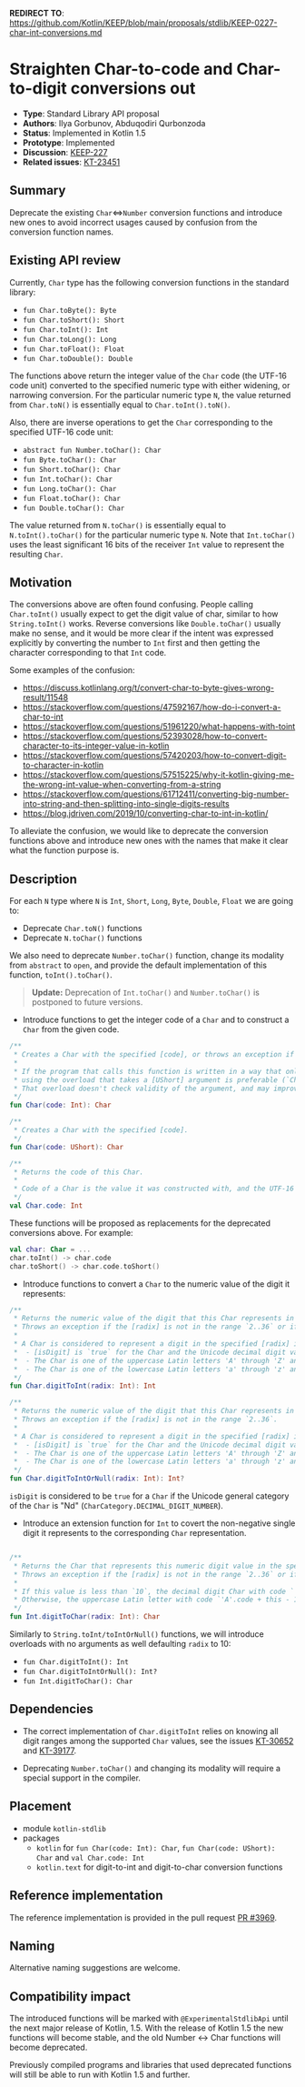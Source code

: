 **REDIRECT TO**: https://github.com/Kotlin/KEEP/blob/main/proposals/stdlib/KEEP-0227-char-int-conversions.md

# Straighten Char-to-code and Char-to-digit conversions out

* **Type**: Standard Library API proposal
* **Authors**: Ilya Gorbunov, Abduqodiri Qurbonzoda
* **Status**: Implemented in Kotlin 1.5
* **Prototype**: Implemented
* **Discussion**: [KEEP-227](https://github.com/Kotlin/KEEP/issues/227)
* **Related issues**: [KT-23451](https://youtrack.jetbrains.com/issue/KT-23451)


## Summary

Deprecate the existing `Char`<=>`Number` conversion functions and introduce new ones to avoid incorrect usages caused
by confusion from the conversion function names.

## Existing API review

Currently, `Char` type has the following conversion functions in the standard library: 

* `fun Char.toByte(): Byte`
* `fun Char.toShort(): Short`
* `fun Char.toInt(): Int`
* `fun Char.toLong(): Long`
* `fun Char.toFloat(): Float`
* `fun Char.toDouble(): Double`

The functions above return the integer value of the `Char` code (the UTF-16 code unit) converted to the specified 
numeric type with either widening, or narrowing conversion.
For the particular numeric type `N`, the value returned from `Char.toN()` is essentially equal to `Char.toInt().toN()`.

Also, there are inverse operations to get the `Char` corresponding to the specified UTF-16 code unit:
* `abstract fun Number.toChar(): Char`
* `fun Byte.toChar(): Char`
* `fun Short.toChar(): Char`
* `fun Int.toChar(): Char`
* `fun Long.toChar(): Char`
* `fun Float.toChar(): Char`
* `fun Double.toChar(): Char`

The value returned from `N.toChar()` is essentially equal to `N.toInt().toChar()` for the particular numeric type `N`.
Note that `Int.toChar()` uses the least significant 16 bits of the receiver `Int` value to represent the resulting `Char`. 

## Motivation

The conversions above are often found confusing. People calling `Char.toInt()` usually expect to get the digit value of char, 
similar to how `String.toInt()` works. Reverse conversions like `Double.toChar()` usually make no sense, 
and it would be more clear if the intent was expressed explicitly by converting the number to `Int` first 
and then getting the character corresponding to that `Int` code.

Some examples of the confusion:

* https://discuss.kotlinlang.org/t/convert-char-to-byte-gives-wrong-result/11548
* https://stackoverflow.com/questions/47592167/how-do-i-convert-a-char-to-int
* https://stackoverflow.com/questions/51961220/what-happens-with-toint
* https://stackoverflow.com/questions/52393028/how-to-convert-character-to-its-integer-value-in-kotlin
* https://stackoverflow.com/questions/57420203/how-to-convert-digit-to-character-in-kotlin
* https://stackoverflow.com/questions/57515225/why-it-kotlin-giving-me-the-wrong-int-value-when-converting-from-a-string
* https://stackoverflow.com/questions/61712411/converting-big-number-into-string-and-then-splitting-into-single-digits-results
* https://blog.jdriven.com/2019/10/converting-char-to-int-in-kotlin/

To alleviate the confusion, we would like to deprecate the conversion functions above 
and introduce new ones with the names that make it clear what the function purpose is. 

## Description

For each `N` type where `N` is `Int`, `Short`, `Long`, `Byte`, `Double`, `Float`
we are going to:

* Deprecate `Char.toN()` functions
* Deprecate `N.toChar()` functions
  
We also need to deprecate `Number.toChar()` function, change its modality from `abstract` to `open`, and provide 
the default implementation of this function, `toInt().toChar()`.

> **Update:** Deprecation of `Int.toChar()` and `Number.toChar()` is postponed to future versions.

* Introduce functions to get the integer code of a `Char` and to construct a `Char` from the given code.

```kotlin
/**
 * Creates a Char with the specified [code], or throws an exception if the [code] is out of `Char.MIN_VALUE.code..Char.MAX_VALUE.code`.
 * 
 * If the program that calls this function is written in a way that only valid [code] is passed as the argument,
 * using the overload that takes a [UShort] argument is preferable (`Char(intValue.toUShort())`).
 * That overload doesn't check validity of the argument, and may improve program performance when the function is called routinely inside a loop.
 */
fun Char(code: Int): Char

/**
 * Creates a Char with the specified [code].
 */
fun Char(code: UShort): Char

/**
 * Returns the code of this Char.
 *
 * Code of a Char is the value it was constructed with, and the UTF-16 code unit corresponding to this Char.
 */
val Char.code: Int
```
These functions will be proposed as replacements for the deprecated conversions above.
For example: 
```kotlin
val char: Char = ...
char.toInt() -> char.code
char.toShort() -> char.code.toShort()
```

- Introduce functions to convert a `Char` to the numeric value of the digit it represents:

```kotlin
/**
 * Returns the numeric value of the digit that this Char represents in the specified [radix].
 * Throws an exception if the [radix] is not in the range `2..36` or if this Char is not a valid digit in the specified [radix].
 *
 * A Char is considered to represent a digit in the specified [radix] if at least one of the following is true:
 *  - [isDigit] is `true` for the Char and the Unicode decimal digit value of the character is less than the specified [radix]. In this case the decimal digit value is returned.
 *  - The Char is one of the uppercase Latin letters 'A' through 'Z' and its [code] is less than `radix + 'A'.code - 10`. In this case, `this.code - 'A'.code + 10` is returned.
 *  - The Char is one of the lowercase Latin letters 'a' through 'z' and its [code] is less than `radix + 'a'.code - 10`. In this case, `this.code - 'a'.code + 10` is returned.
 */
fun Char.digitToInt(radix: Int): Int

/**
 * Returns the numeric value of the digit that this Char represents in the specified [radix], or `null` if this Char is not a valid digit in the specified [radix].
 * Throws an exception if the [radix] is not in the range `2..36`.
 *
 * A Char is considered to represent a digit in the specified [radix] if at least one of the following is true:
 *  - [isDigit] is `true` for the Char and the Unicode decimal digit value of the character is less than the specified [radix]. In this case the decimal digit value is returned.
 *  - The Char is one of the uppercase Latin letters 'A' through 'Z' and its [code] is less than `radix + 'A'.code - 10`. In this case, `this.code - 'A'.code + 10` is returned.
 *  - The Char is one of the lowercase Latin letters 'a' through 'z' and its [code] is less than `radix + 'a'.code - 10`. In this case, `this.code - 'a'.code + 10` is returned.
 */
fun Char.digitToIntOrNull(radix: Int): Int?
```

`isDigit` is considered to be `true` for a `Char` if the Unicode general category of the `Char` is "Nd" (`CharCategory.DECIMAL_DIGIT_NUMBER`).

- Introduce an extension function for `Int` to covert the non-negative single digit it represents
to the corresponding `Char` representation.

```kotlin

/**
 * Returns the Char that represents this numeric digit value in the specified [radix].
 * Throws an exception if the [radix] is not in the range `2..36` or if this value is not less than the specified [radix].
 *
 * If this value is less than `10`, the decimal digit Char with code `'0'.code + this` is returned.
 * Otherwise, the uppercase Latin letter with code `'A'.code + this - 10` is returned.
 */
fun Int.digitToChar(radix: Int): Char
```

Similarly to `String.toInt/toIntOrNull()` functions, we will introduce overloads with no arguments as well defaulting `radix` to 10:
- `fun Char.digitToInt(): Int`
- `fun Char.digitToIntOrNull(): Int?`
- `fun Int.digitToChar(): Char`

## Dependencies

- The correct implementation of `Char.digitToInt` relies on knowing all digit ranges among the supported
`Char` values, see the issues [KT-30652](https://youtrack.jetbrains.com/issue/KT-30652) and [KT-39177](https://youtrack.jetbrains.com/issue/KT-39177).

- Deprecating `Number.toChar()` and changing its modality will require a special support in the compiler.

## Placement

- module `kotlin-stdlib`
- packages
    - `kotlin` for `fun Char(code: Int): Char`, `fun Char(code: UShort): Char` and `val Char.code: Int`
    - `kotlin.text` for digit-to-int and digit-to-char conversion functions

## Reference implementation

The reference implementation is provided in the pull request [PR #3969](https://github.com/JetBrains/kotlin/pull/3969).

## Naming

Alternative naming suggestions are welcome.

## Compatibility impact

The introduced functions will be marked with `@ExperimentalStdlibApi` until the next major release of Kotlin, 1.5.
With the release of Kotlin 1.5 the new functions will become stable, and the old Number <-> Char functions will become deprecated.

Previously compiled programs and libraries that used deprecated functions will still be able to run with Kotlin 1.5 and further.
